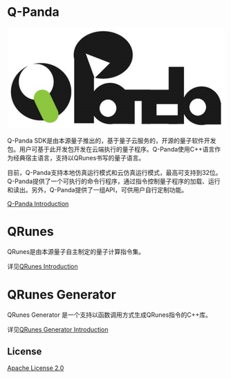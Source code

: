 ﻿# Q-Panda

![Q-Panda Logo](/img/Q_Panda_logo.png)

Q-Panda SDK是由本源量子推出的，基于量子云服务的，开源的量子软件开发包。用户可基于此开发包开发在云端执行的量子程序。Q-Panda使用C++语言作为经典宿主语言，支持以QRunes书写的量子语言。

目前，Q-Panda支持本地仿真运行模式和云仿真运行模式，最高可支持到32位。Q-Panda提供了一个可执行的命令行程序，通过指令控制量子程序的加载、运行和读出。另外，Q-Panda提供了一组API，可供用户自行定制功能。

[Q-Panda Introduction](/QPandaSDK/README.md)

# QRunes

QRunes是由本源量子自主制定的量子计算指令集。

详见[QRunes Introduction](/QRunes/README.md)

# QRunes Generator

QRunes Generator 是一个支持以函数调用方式生成QRunes指令的C++库。

详见[QRunes Generator Introduction](/QRunesGenerator/README.md)

## License



[Apache License 2.0](LICENSE)


